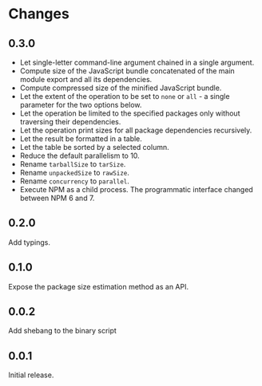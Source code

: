 # Changes

## 0.3.0

* Let single-letter command-line argument chained in a single argument.
* Compute size of the JavaScript bundle concatenated of the main module export and all its dependencies.
* Compute compressed size of the minified JavaScript bundle.
* Let the extent of the operation to be set to `none` or `all` - a single parameter for the two options below.
* Let the operation be limited to the specified packages only without traversing their dependencies.
* Let the operation print sizes for all package dependencies recursively.
* Let the result be formatted in a table.
* Let the table be sorted by a selected column.
* Reduce the default parallelism to 10.
* Rename `tarballSize` to `tarSize`.
* Rename `unpackedSize` to `rawSize`.
* Rename `concurrency` to `parallel`.
* Execute NPM as a child process. The programmatic interface changed between NPM 6 and 7.

## 0.2.0

Add typings.

## 0.1.0

Expose the package size estimation method as an API.

## 0.0.2

Add shebang to the binary script

## 0.0.1

Initial release.
